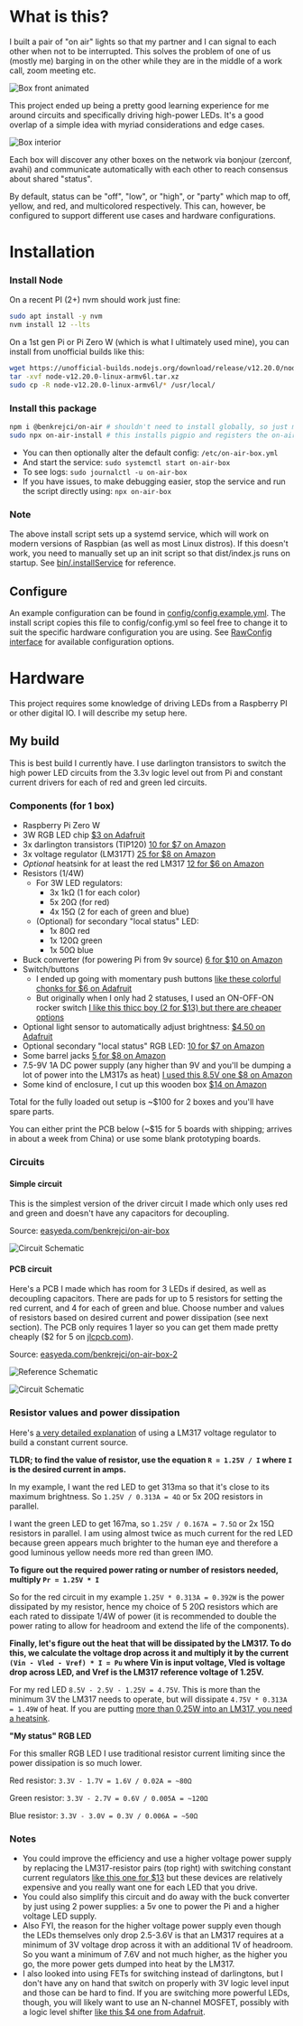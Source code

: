 # What is this?

I built a pair of "on air" lights so that my partner and I can signal to each other when not to be interrupted.
This solves the problem of one of us (mostly me) barging in on the other while they are in the middle of a work call, zoom meeting etc.

![Box front animated](./docs/box-front.gif)

This project ended up being a pretty good learning experience for me around circuits and specifically driving high-power LEDs. It's a good overlap of a simple idea with myriad considerations and edge cases.

![Box interior](./docs/box-interior.jpg)

Each box will discover any other boxes on the network via bonjour (zerconf, avahi) and communicate automatically with each other to reach consensus about shared "status".

By default, status can be "off", "low", or "high", or "party" which map to off, yellow, and red, and multicolored respectively.
This can, however, be configured to support different use cases and hardware configurations.

# Installation

### Install Node

On a recent PI (2+) nvm should work just fine:

```sh
sudo apt install -y nvm
nvm install 12 --lts
```

On a 1st gen Pi or Pi Zero W (which is what I ultimately used mine), you can install from unofficial builds like this:

```sh
wget https://unofficial-builds.nodejs.org/download/release/v12.20.0/node-v12.20.0-linux-armv6l.tar.xz
tar -xvf node-v12.20.0-linux-armv6l.tar.xz
sudo cp -R node-v12.20.0-linux-armv6l/* /usr/local/
```

### Install this package

```sh
npm i @benkrejci/on-air # shouldn't need to install globally, so just make sure you're in a directory you like
sudo npx on-air-install # this installs pigpio and registers the on-air-box start script as a systemd service
```

- You can then optionally alter the default config: `/etc/on-air-box.yml`
- And start the service: `sudo systemctl start on-air-box`
- To see logs: `sudo journalctl -u on-air-box`
- If you have issues, to make debugging easier, stop the service and run the script directly using: `npx on-air-box`

### Note

The above install script sets up a systemd service, which will work on modern versions of Raspbian (as well as most Linux distros).
If this doesn't work, you need to manually set up an init script so that dist/index.js runs on startup. See [bin/.installService](./bin/installService) for reference.

## Configure

An example configuration can be found in [config/config.example.yml](config/config.example.yml).
The install script copies this file to config/config.yml so feel free to change it to suit the specific hardware configuration you are using. See [RawConfig interface](lib/config.ts#L3) for available configuration options.

# Hardware

This project requires some knowledge of driving LEDs from a Raspberry PI or other digital IO. I will describe my setup here.

## My build

This is best build I currently have. I use darlington transistors to switch the high power LED circuits from the 3.3v logic level out from Pi and constant current drivers for each of red and green led circuits.

### Components (for 1 box)

-   Raspberry Pi Zero W
-   3W RGB LED chip [\$3 on Adafruit](https://www.adafruit.com/product/2530)
-   3x darlington transistors (TIP120) [10 for \$7 on Amazon](https://www.amazon.com/gp/product/B083TQN12B)
-   3x voltage regulator (LM317T) [25 for \$8 on Amazon](https://www.amazon.com/gp/product/B07VNNHWF9)
-   _Optional_ heatsink for at least the red LM317 [12 for \$6 on Amazon](https://www.amazon.com/Insulator-Rubberized-Regulator-Transistor-20mmx15mmx11mm/dp/B07PGVZ7CJ)
-   Resistors (1/4W)
    -   For 3W LED regulators:
        -   3x 1kΩ (1 for each color)
        -   5x 20Ω (for red)
        -   4x 15Ω (2 for each of green and blue)
    -   (Optional) for secondary "local status" LED:
        -   1x 80Ω red
        -   1x 120Ω green
        -   1x 50Ω blue
-   Buck converter (for powering Pi from 9v source) [6 for \$10 on Amazon](https://www.amazon.com/gp/product/B076H3XHXP)
-   Switch/buttons
    -   I ended up going with momentary push buttons [like these colorful chonks for \$6 on Adafruit](https://www.adafruit.com/product/1009)
    -   But originally when I only had 2 statuses, I used an ON-OFF-ON rocker switch [I like this thicc boy (2 for \$13) but there are cheaper options](https://www.amazon.com/gp/product/B07PDQN6P8)
-   Optional light sensor to automatically adjust brightness: [\$4.50 on Adafruit](https://www.adafruit.com/product/4681)
-   Optional secondary "local status" RGB LED: [10 for \$7 on Amazon](https://www.amazon.com/gp/product/B0194Y6MW2)
-   Some barrel jacks [5 for \$8 on Amazon](https://www.amazon.com/gp/product/B07C46XMPT)
-   7.5-9V 1A DC power supply (any higher than 9V and you'll be dumping a lot of power into the LM317s as heat) [I used this 8.5V one \$8 on Amazon](https://www.amazon.com/gp/product/B08CH9C3K6)
-   Some kind of enclosure, I cut up this wooden box [\$14 on Amazon](https://www.amazon.com/gp/product/B004I9SLEG)

Total for the fully loaded out setup is ~\$100 for 2 boxes and you'll have spare parts.

You can either print the PCB below (~\$15 for 5 boards with shipping; arrives in about a week from China) or use some blank prototyping boards.

### Circuits

#### Simple circuit

This is the simplest version of the driver circuit I made which only uses red and green and doesn't have any capacitors for decoupling.

Source: [easyeda.com/benkrejci/on-air-box](https://easyeda.com/benkrejci/on-air-box)

![Circuit Schematic](docs/simple-schematic.svg)

#### PCB circuit

Here's a PCB I made which has room for 3 LEDs if desired, as well as decoupling capacitors. There are pads for up to 5 resistors for setting the red current, and 4 for each of green and blue. Choose number and values of resistors based on desired current and power dissipation (see next section). The PCB only requires 1 layer so you can get them made pretty cheaply (\$2 for 5 on [jlcpcb.com](https://jlcpcb.com/)).

Source: [easyeda.com/benkrejci/on-air-box-2](https://easyeda.com/benkrejci/on-air-box-2)

![Reference Schematic](docs/pcb-reference-schematic.svg)

![Circuit Schematic](docs/pcb.svg)

### Resistor values and power dissipation

Here's [a very detailed explanation](https://theparanoidtroll.com/2011/01/05/constant-current-sourceload-lm317/) of using a LM317 voltage regulator to build a constant current source.

**TLDR; to find the value of resistor, use the equation `R = 1.25V / I` where `I` is the desired current in amps.**

In my example, I want the red LED to get 313ma so that it's close to its maximum brightness. So `1.25V / 0.313A = 4Ω` or 5x 20Ω resistors in parallel.

I want the green LED to get 167ma, so `1.25V / 0.167A = 7.5Ω` or 2x 15Ω resistors in parallel. I am using almost twice as much current for the red LED because green appears much brighter to the human eye and therefore a good luminous yellow needs more red than green IMO.

**To figure out the required power rating or number of resistors needed, multiply `Pr = 1.25V * I`**

So for the red circuit in my example `1.25V * 0.313A = 0.392W` is the power dissipated by my resistor, hence my choice of 5 20Ω resistors which are each rated to dissipate 1/4W of power (it is recommended to double the power rating to allow for headroom and extend the life of the components).

**Finally, let's figure out the heat that will be dissipated by the LM317. To do this, we calculate the voltage drop across it and multiply it by the current `(Vin - Vled - Vref) * I = Pu` where Vin is input voltage, Vled is voltage drop across LED, and Vref is the LM317 reference voltage of 1.25V.**

For my red LED `8.5V - 2.5V - 1.25V = 4.75V`. This is more than the minimum 3V the LM317 needs to operate, but will dissipate `4.75V * 0.313A = 1.49W` of heat. If you are putting [more than 0.25W into an LM317, you need a heatsink](http://www.reuk.co.uk/wordpress/electric-circuit/lm317t-heatsinking/).

**"My status" RGB LED**

For this smaller RGB LED I use traditional resistor current limiting since the power dissipation is so much lower.

Red resistor: `3.3V - 1.7V = 1.6V / 0.02A = ~80Ω`

Green resistor: `3.3V - 2.7V = 0.6V / 0.005A = ~120Ω`

Blue resistor: `3.3V - 3.0V = 0.3V / 0.006A = ~50Ω`

### Notes

-   You could improve the efficiency and use a higher voltage power supply by replacing the LM317-resistor pairs (top right) with switching constant current regulators [like this one for \$13](https://www.ledsupply.com/led-drivers/buckpuck-dc-led-drivers) but these devices are relatively expensive and you really want one for each LED that you drive.
-   You could also simplify this circuit and do away with the buck converter by just using 2 power supplies: a 5v one to power the Pi and a higher voltage LED supply.
-   Also FYI, the reason for the higher voltage power supply even though the LEDs themselves only drop 2.5-3.6V is that an LM317 requires at a minimum of 3V voltage drop across it with an additional 1V of headroom. So you want a minimum of 7.6V and not much higher, as the higher you go, the more power gets dumped into heat by the LM317.
-   I also looked into using FETs for switching instead of darlingtons, but I don't have any on hand that switch on properly with 3V logic level input and those can be hard to find. If you are switching more powerful LEDs, though, you will likely want to use an N-channel MOSFET, possibly with a logic level shifter [like this \$4 one from Adafruit](https://www.adafruit.com/product/757).
